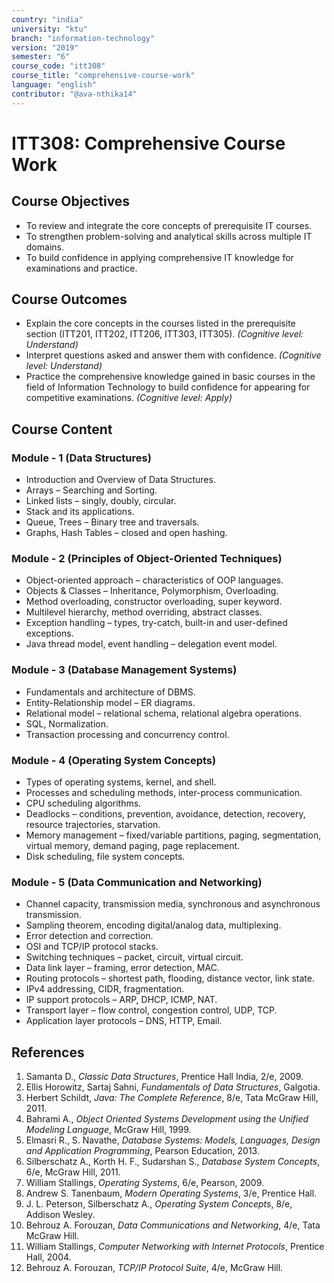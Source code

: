 ```yaml
---
country: "india"
university: "ktu"
branch: "information-technology"
version: "2019"
semester: "6"
course_code: "itt308"
course_title: "comprehensive-course-work"
language: "english"
contributor: "@ava-nthika14"
---
```


# ITT308: Comprehensive Course Work

## Course Objectives
* To review and integrate the core concepts of prerequisite IT courses.  
* To strengthen problem-solving and analytical skills across multiple IT domains.  
* To build confidence in applying comprehensive IT knowledge for examinations and practice.  

## Course Outcomes
- Explain the core concepts in the courses listed in the prerequisite section (ITT201, ITT202, ITT206, ITT303, ITT305). *(Cognitive level: Understand)*  
- Interpret questions asked and answer them with confidence. *(Cognitive level: Understand)*  
- Practice the comprehensive knowledge gained in basic courses in the field of Information Technology to build confidence for appearing for competitive examinations. *(Cognitive level: Apply)*  

## Course Content

### Module - 1 (Data Structures)
* Introduction and Overview of Data Structures.  
* Arrays – Searching and Sorting.  
* Linked lists – singly, doubly, circular.  
* Stack and its applications.  
* Queue, Trees – Binary tree and traversals.  
* Graphs, Hash Tables – closed and open hashing.  

### Module - 2 (Principles of Object-Oriented Techniques)
* Object-oriented approach – characteristics of OOP languages.  
* Objects & Classes – Inheritance, Polymorphism, Overloading.  
* Method overloading, constructor overloading, super keyword.  
* Multilevel hierarchy, method overriding, abstract classes.  
* Exception handling – types, try-catch, built-in and user-defined exceptions.  
* Java thread model, event handling – delegation event model.  

### Module - 3 (Database Management Systems)
* Fundamentals and architecture of DBMS.  
* Entity-Relationship model – ER diagrams.  
* Relational model – relational schema, relational algebra operations.  
* SQL, Normalization.  
* Transaction processing and concurrency control.  

### Module - 4 (Operating System Concepts)
* Types of operating systems, kernel, and shell.  
* Processes and scheduling methods, inter-process communication.  
* CPU scheduling algorithms.  
* Deadlocks – conditions, prevention, avoidance, detection, recovery, resource trajectories, starvation.  
* Memory management – fixed/variable partitions, paging, segmentation, virtual memory, demand paging, page replacement.  
* Disk scheduling, file system concepts.  

### Module - 5 (Data Communication and Networking)
* Channel capacity, transmission media, synchronous and asynchronous transmission.  
* Sampling theorem, encoding digital/analog data, multiplexing.  
* Error detection and correction.  
* OSI and TCP/IP protocol stacks.  
* Switching techniques – packet, circuit, virtual circuit.  
* Data link layer – framing, error detection, MAC.  
* Routing protocols – shortest path, flooding, distance vector, link state.  
* IPv4 addressing, CIDR, fragmentation.  
* IP support protocols – ARP, DHCP, ICMP, NAT.  
* Transport layer – flow control, congestion control, UDP, TCP.  
* Application layer protocols – DNS, HTTP, Email.  

## References

1. Samanta D., *Classic Data Structures*, Prentice Hall India, 2/e, 2009.  
2. Ellis Horowitz, Sartaj Sahni, *Fundamentals of Data Structures*, Galgotia.  
3. Herbert Schildt, *Java: The Complete Reference*, 8/e, Tata McGraw Hill, 2011.  
4. Bahrami A., *Object Oriented Systems Development using the Unified Modeling Language*, McGraw Hill, 1999.  
5. Elmasri R., S. Navathe, *Database Systems: Models, Languages, Design and Application Programming*, Pearson Education, 2013.  
6. Silberschatz A., Korth H. F., Sudarshan S., *Database System Concepts*, 6/e, McGraw Hill, 2011.  
7. William Stallings, *Operating Systems*, 6/e, Pearson, 2009.  
8. Andrew S. Tanenbaum, *Modern Operating Systems*, 3/e, Prentice Hall.  
9. J. L. Peterson, Silberschatz A., *Operating System Concepts*, 8/e, Addison Wesley.  
10. Behrouz A. Forouzan, *Data Communications and Networking*, 4/e, Tata McGraw Hill.  
11. William Stallings, *Computer Networking with Internet Protocols*, Prentice Hall, 2004.  
12. Behrouz A. Forouzan, *TCP/IP Protocol Suite*, 4/e, McGraw Hill.  
